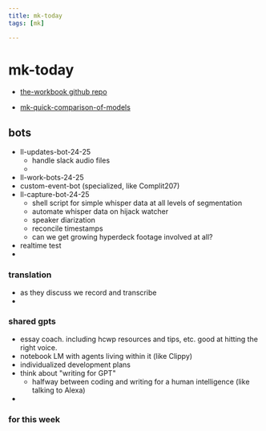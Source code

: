 ```yaml
---
title: mk-today
tags: [mk]

---
```


# mk-today

- [the-workbook github repo](https://github.com/mkuzmick/the-workbook/tree/main)

- [mk-quick-comparison-of-models](/ReaU0hR9RhyU-e38LQjelA)

## bots

- ll-updates-bot-24-25
    - handle slack audio files
    - 
- ll-work-bots-24-25
- custom-event-bot (specialized, like Complit207)
- ll-capture-bot-24-25
    - shell script for simple whisper data at all levels of segmentation
    - automate whisper data on hijack watcher
    - speaker diarization
    - reconcile timestamps
    - can we get growing hyperdeck footage involved at all?
- realtime test
- 


### translation

- as they discuss we record and transcribe
- 

### shared gpts

- essay coach. including hcwp resources and tips, etc. good at hitting the right voice.
- notebook LM with agents living within it (like Clippy)
- individualized development plans
- think about "writing for GPT"
    - halfway between coding and writing for a human intelligence (like talking to Alexa)
- 

### for this week
